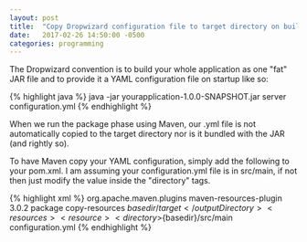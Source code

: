 ```yaml
---
layout: post
title:  "Copy Dropwizard configuration file to target directory on build"
date:   2017-02-26 14:50:00 -0500
categories: programming
---
```


The Dropwizard convention is to build your whole application as one
"fat" JAR file and to provide it a YAML configuration file on startup like so:

{% highlight java %}
java -jar yourapplication-1.0.0-SNAPSHOT.jar server configuration.yml
{% endhighlight %}

When we run the package phase using Maven, our .yml file is not automatically
copied to the target directory nor is it bundled with the JAR (and rightly so). 

To have Maven copy your YAML configuration, simply add the following to your pom.xml.
I am assuming your configuration.yml file is in src/main, if not then just modify 
the value inside the "directory" tags.

{% highlight xml %}
<build>
    <plugins>
        <plugin>
            <groupId>org.apache.maven.plugins</groupId>
            <artifactId>maven-resources-plugin</artifactId>
            <version>3.0.2</version>
            <executions>
                <execution>
                    <phase>package</phase>
                    <goals>
                        <goal>copy-resources</goal>
                    </goals>
                    <configuration>
                        <outputDirectory>${basedir}/target</outputDirectory>
                        <resources>
                            <resource>
                                <directory>${basedir}/src/main</directory>
                                <includes>
                                    <include>configuration.yml</include>
                                </includes>
                            </resource>
                        </resources>
                    </configuration>
                </execution>
            </executions>
        </plugin>
    </plugins>
</build>
{% endhighlight %}
